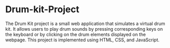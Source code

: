 # Drum-kit-Project
The Drum Kit project is a small web application that simulates a virtual drum kit. It allows users to play drum sounds by pressing corresponding keys on the keyboard or by clicking on the drum elements displayed on the webpage. This project is implemented using HTML, CSS, and JavaScript.
